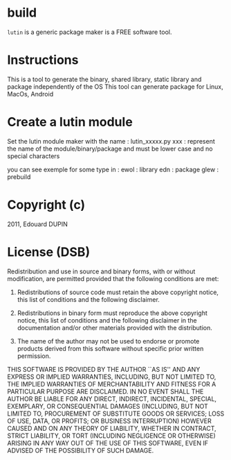 build
=====

`lutin` is a generic package maker is a FREE software tool.

Instructions
============

This is a tool to generate the binary, shared library, static library and package independently of the OS
This tool can generate package for Linux, MacOs, Android


Create a lutin module
=====================

Set the lutin module maker with the name :
	lutin_xxxxx.py
	xxx : represent the name of the module/binary/package and must be lower case and no special characters

you can see exemple for some type in :
	ewol : library
	edn : package
	glew : prebuild

Copyright (c)
=============

2011, Edouard DUPIN

License (DSB)
=============

Redistribution and use in source and binary forms, with or without
modification, are permitted provided that the following conditions
are met:

  1. Redistributions of source code must retain the above copyright
     notice, this list of conditions and the following disclaimer.

  2. Redistributions in binary form must reproduce the above copyright
     notice, this list of conditions and the following disclaimer in
     the documentation and/or other materials provided with the
     distribution.

  3. The name of the author may not be used to endorse or promote
     products derived from this software without specific prior
     written permission.

THIS SOFTWARE IS PROVIDED BY THE AUTHOR ``AS IS'' AND ANY EXPRESS OR
IMPLIED WARRANTIES, INCLUDING, BUT NOT LIMITED TO, THE IMPLIED
WARRANTIES OF MERCHANTABILITY AND FITNESS FOR A PARTICULAR PURPOSE
ARE DISCLAIMED. IN NO EVENT SHALL THE AUTHOR BE LIABLE FOR ANY DIRECT,
INDIRECT, INCIDENTAL, SPECIAL, EXEMPLARY, OR CONSEQUENTIAL DAMAGES
(INCLUDING, BUT NOT LIMITED TO, PROCUREMENT OF SUBSTITUTE GOODS OR
SERVICES; LOSS OF USE, DATA, OR PROFITS; OR BUSINESS INTERRUPTION)
HOWEVER CAUSED AND ON ANY THEORY OF LIABILITY, WHETHER IN CONTRACT,
STRICT LIABILITY, OR TORT (INCLUDING NEGLIGENCE OR OTHERWISE) ARISING
IN ANY WAY OUT OF THE USE OF THIS SOFTWARE, EVEN IF ADVISED OF THE
POSSIBILITY OF SUCH DAMAGE.
